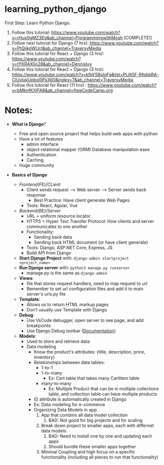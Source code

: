 # learning_python_django
First Step: Learn Python Django.

1. Follow this tutorial: https://www.youtube.com/watch?v=rHux0gMZ3Eg&ab_channel=ProgrammingwithMosh  [COMPLETE!]
2. Follow next tutorial for Django (7 hrs): https://www.youtube.com/watch?v=PtQiiknWUcI&ab_channel=TraversyMedia
3. Follow this tutorial for React + Django (3 hrs): https://www.youtube.com/watch?v=tYKRAXIio28&ab_channel=DennisIvy
4. Follow this tutorial for React + Django (3 hrs): https://www.youtube.com/watch?v=kfpY5BsIoFg&list=PLillGF-RfqbbRA-CIUxlxkUpbq0IFkX60&index=7&ab_channel=TraversyMedia
5. Follow this tutorial for React (11 hrs) : https://www.youtube.com/watch?v=bMknfKXIFA8&ab_channel=freeCodeCamp.org 

# Notes:
- **What is Django**? 
  - Free and open source project that helps build web apps with python 
  - Have a lot of features
    - admin interface
    - object-relational mapper (ORM) Database manipulation ease
    - Authentication
    - Caching
  - Huge community

- **Basics of Django**
  - *Frontend(FE)/CLient*
    - Client sends request --> Web server --> Server sends back response
      - Best Practice: Have client generate Web Pages
    - Tools: React, Agular, Vue
  - *Backend(BE)/Server*
    - URL = uniform resource locator
    - HTTPS = Hyper Text Transfer Protocol: How clients and server communicates to one another
    - Functionality:
      - Sending back data
      - Sending back HTML document (or have client generate)
    - Tools: Django, ASP.NET Core, Express, JS
    - Build API from Django
  - **Start Django Project** with: `django-admin startproject <project_name>`
  - **Run Django server** with: `python3 manage.py runserver`
    - manage.py is the same as `django-admin`
  - **Views**:
    - file that stores request handlers, need to map request to url
    - Remember to set url configuration files and add it to main server's urls.py file
  - **Template**: 
    - Allows us to return HTML markup pages 
    - Don't usually use Template with Django
  - **Debug**: 
    - Use VsCode debugger, open server to see page, and add breakpoints
    - Use Django Debug toolbar ([Documentation](https://django-debug-toolbar.readthedocs.io/en/latest/))
  - **Models**:
    - Used to store and retrieve data
    - Data modeling
      - Know the product's attributes: {title, description, price, inventory}
      - Relationships between data tables:
        - 1-to-1
        - 1-to-many
          - Ex: Cart table that takes many CartItem table
        - many-to-many
          - Ex: Multiple Product that can be in multiple collections table, and collection table can have multiple products
      - ID attribute is automatically created in Django
      - Ex: Data modeling for e-commerce 
      - Organizing Data Models in app:
        1. App that contains all data model collection
           1. BAD: Not good for big projects and for scaling
        2.  Break down project to smaller apps, each with differnet data models
            1.  BAD: Need to install one by one and updating each apps
            2.  Should bundle these smaller apps together
        3. Minimal Coupling and high focus on a specific functionality (including all pieces to run that functionality)